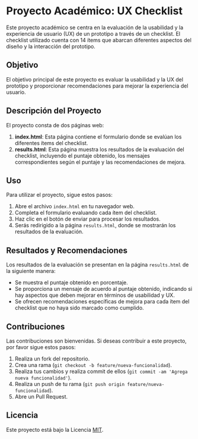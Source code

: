 # Proyecto Académico: UX Checklist

Este proyecto académico se centra en la evaluación de la usabilidad y la experiencia de usuario (UX) de un prototipo a través de un checklist. El checklist utilizado cuenta con 14 ítems que abarcan diferentes aspectos del diseño y la interacción del prototipo.

## Objetivo

El objetivo principal de este proyecto es evaluar la usabilidad y la UX del prototipo y proporcionar recomendaciones para mejorar la experiencia del usuario.

## Descripción del Proyecto

El proyecto consta de dos páginas web:
1. **index.html**: Esta página contiene el formulario donde se evalúan los diferentes ítems del checklist.
2. **results.html**: Esta página muestra los resultados de la evaluación del checklist, incluyendo el puntaje obtenido, los mensajes correspondientes según el puntaje y las recomendaciones de mejora.

## Uso

Para utilizar el proyecto, sigue estos pasos:
1. Abre el archivo `index.html` en tu navegador web.
2. Completa el formulario evaluando cada ítem del checklist.
3. Haz clic en el botón de enviar para procesar los resultados.
4. Serás redirigido a la página `results.html`, donde se mostrarán los resultados de la evaluación.

## Resultados y Recomendaciones

Los resultados de la evaluación se presentan en la página `results.html` de la siguiente manera:
- Se muestra el puntaje obtenido en porcentaje.
- Se proporciona un mensaje de acuerdo al puntaje obtenido, indicando si hay aspectos que deben mejorar en términos de usabilidad y UX.
- Se ofrecen recomendaciones específicas de mejora para cada ítem del checklist que no haya sido marcado como cumplido.

## Contribuciones

Las contribuciones son bienvenidas. Si deseas contribuir a este proyecto, por favor sigue estos pasos:
1. Realiza un fork del repositorio.
2. Crea una rama (`git checkout -b feature/nueva-funcionalidad`).
3. Realiza tus cambios y realiza commit de ellos (`git commit -am 'Agrega nueva funcionalidad'`).
4. Realiza un push de tu rama (`git push origin feature/nueva-funcionalidad`).
5. Abre un Pull Request.

## Licencia

Este proyecto está bajo la Licencia [MIT](https://opensource.org/licenses/MIT).
